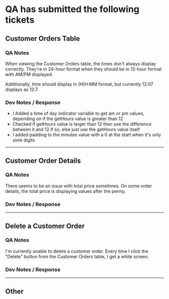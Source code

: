 # QA has submitted the following tickets


## Customer Orders Table
### QA Notes
When viewing the Customer Orders table, the times don't always display correctly. They're in 24-hour format when they should be in 12-hour format with AM/PM displayed.

Additionally, time should display in (H)H:MM format, but currently 12:07 displays as 12:7.

### Dev Notes / Response
- I Added a time of day indicator variable to get am or pm values, depending on if the getHours value is greater than 12
- Checked if getHours value is larger than 12 then use the difference between it and 12 if so, else just use the getHours value itself
- I added padding to the minutes value with a 0 at the start when it's only sinle digits

---


## Customer Order Details
### QA Notes
There seems to be an issue with total price sometimes. On some order details, the total price is displaying values after the penny.

### Dev Notes / Response


---


## Delete a Customer Order
### QA Notes
I'm currently unable to delete a customer order. Every time I click the "Delete" button from the Customer Orders table, I get a white screen.

### Dev Notes / Response


---


## Other